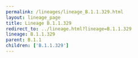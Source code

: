 ```yaml
---
permalink: /lineages/lineage_B.1.1.329.html
layout: lineage_page
title: Lineage B.1.1.329
redirect_to: ../lineage.html?lineage=B.1.1.329
lineage: B.1.1.329
parent: B.1.1
children: ['B.1.1.329']
---
```

